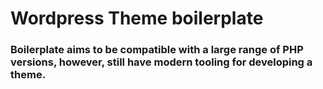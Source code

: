 # Wordpress Theme boilerplate

### Boilerplate aims to be compatible with a large range of PHP versions, however, still have modern tooling for developing a theme.